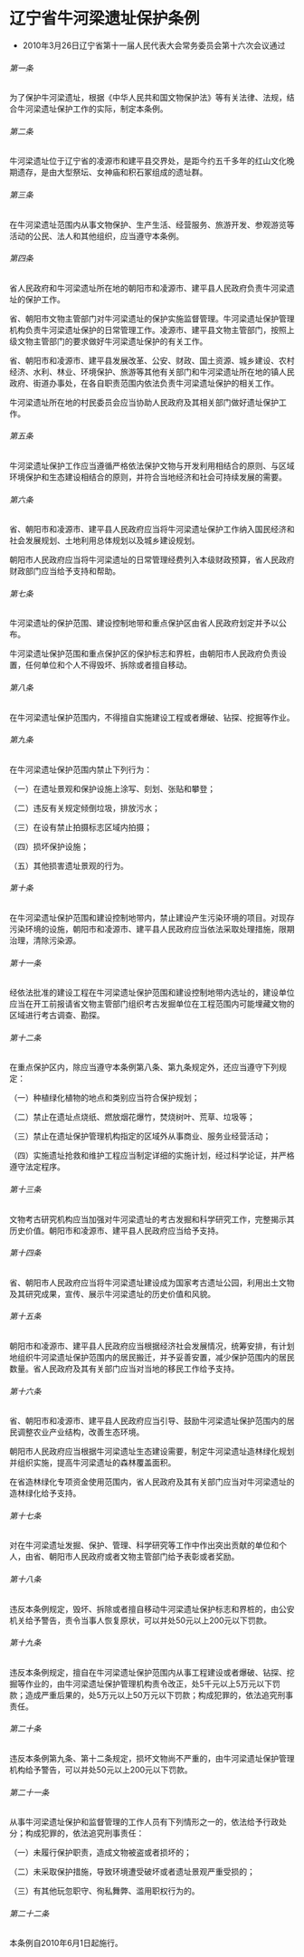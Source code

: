 # 辽宁省牛河梁遗址保护条例

- 2010年3月26日辽宁省第十一届人民代表大会常务委员会第十六次会议通过

<!-- INFO END -->

###### 第一条

为了保护牛河梁遗址，根据《中华人民共和国文物保护法》等有关法律、法规，结合牛河梁遗址保护工作的实际，制定本条例。

###### 第二条

牛河梁遗址位于辽宁省的凌源市和建平县交界处，是距今约五千多年的红山文化晚期遗存，是由大型祭坛、女神庙和积石冢组成的遗址群。

###### 第三条

在牛河梁遗址范围内从事文物保护、生产生活、经营服务、旅游开发、参观游览等活动的公民、法人和其他组织，应当遵守本条例。

###### 第四条

省人民政府和牛河梁遗址所在地的朝阳市和凌源市、建平县人民政府负责牛河梁遗址的保护工作。

省、朝阳市文物主管部门对牛河梁遗址的保护实施监督管理。牛河梁遗址保护管理机构负责牛河梁遗址保护的日常管理工作。凌源市、建平县文物主管部门，按照上级文物主管部门的要求做好牛河梁遗址保护的有关工作。

省、朝阳市和凌源市、建平县发展改革、公安、财政、国土资源、城乡建设、农村经济、水利、林业、环境保护、旅游等其他有关部门和牛河梁遗址所在地的镇人民政府、街道办事处，在各自职责范围内依法负责牛河梁遗址保护的相关工作。

牛河梁遗址所在地的村民委员会应当协助人民政府及其相关部门做好遗址保护工作。

###### 第五条

牛河梁遗址保护工作应当遵循严格依法保护文物与开发利用相结合的原则、与区域环境保护和生态建设相结合的原则，并符合当地经济和社会可持续发展的需要。

###### 第六条

省、朝阳市和凌源市、建平县人民政府应当将牛河梁遗址保护工作纳入国民经济和社会发展规划、土地利用总体规划以及城乡建设规划。

朝阳市人民政府应当将牛河梁遗址的日常管理经费列入本级财政预算，省人民政府财政部门应当给予支持和帮助。

###### 第七条

牛河梁遗址的保护范围、建设控制地带和重点保护区由省人民政府划定并予以公布。

牛河梁遗址保护范围和重点保护区的保护标志和界桩，由朝阳市人民政府负责设置，任何单位和个人不得毁坏、拆除或者擅自移动。

###### 第八条

在牛河梁遗址保护范围内，不得擅自实施建设工程或者爆破、钻探、挖掘等作业。

###### 第九条

在牛河梁遗址保护范围内禁止下列行为：

（一）在遗址景观和保护设施上涂写、刻划、张贴和攀登；

（二）违反有关规定倾倒垃圾，排放污水；

（三）在设有禁止拍摄标志区域内拍摄；

（四）损坏保护设施；

（五）其他损害遗址景观的行为。

###### 第十条

在牛河梁遗址保护范围和建设控制地带内，禁止建设产生污染环境的项目。对现存污染环境的设施，朝阳市和凌源市、建平县人民政府应当依法采取处理措施，限期治理，清除污染源。

###### 第十一条

经依法批准的建设工程在牛河梁遗址保护范围和建设控制地带内选址的，建设单位应当在开工前报请省文物主管部门组织考古发掘单位在工程范围内可能埋藏文物的区域进行考古调查、勘探。

###### 第十二条

在重点保护区内，除应当遵守本条例第八条、第九条规定外，还应当遵守下列规定：

（一）种植绿化植物的地点和类别应当符合保护规划；

（二）禁止在遗址点烧纸、燃放烟花爆竹，焚烧树叶、荒草、垃圾等；

（三）禁止在遗址保护管理机构指定的区域外从事商业、服务业经营活动；

（四）实施遗址抢救和维护工程应当制定详细的实施计划，经过科学论证，并严格遵守法定程序。

###### 第十三条

文物考古研究机构应当加强对牛河梁遗址的考古发掘和科学研究工作，完整揭示其历史价值。朝阳市和凌源市、建平县人民政府应当给予支持。

###### 第十四条

省、朝阳市人民政府应当将牛河梁遗址建设成为国家考古遗址公园，利用出土文物及其研究成果，宣传、展示牛河梁遗址的历史价值和风貌。

###### 第十五条

朝阳市和凌源市、建平县人民政府应当根据经济社会发展情况，统筹安排，有计划地组织牛河梁遗址保护范围内的居民搬迁，并予妥善安置，减少保护范围内的居民数量。省人民政府及其有关部门应当对当地的移民工作给予支持。

###### 第十六条

省、朝阳市和凌源市、建平县人民政府应当引导、鼓励牛河梁遗址保护范围内的居民调整农业产业结构，改善生态环境。

朝阳市人民政府应当根据牛河梁遗址生态建设需要，制定牛河梁遗址造林绿化规划并组织实施，提高牛河梁遗址的森林覆盖面积。

在省造林绿化专项资金使用范围内，省人民政府及其有关部门应当对牛河梁遗址的造林绿化给予支持。

###### 第十七条

对在牛河梁遗址发掘、保护、管理、科学研究等工作中作出突出贡献的单位和个人，由省、朝阳市人民政府或者文物主管部门给予表彰或者奖励。

###### 第十八条

违反本条例规定，毁坏、拆除或者擅自移动牛河梁遗址保护标志和界桩的，由公安机关给予警告，责令当事人恢复原状，可以并处50元以上200元以下罚款。

###### 第十九条

违反本条例规定，擅自在牛河梁遗址保护范围内从事工程建设或者爆破、钻探、挖掘等作业的，由牛河梁遗址保护管理机构责令改正，处5千元以上5万元以下罚款；造成严重后果的，处5万元以上50万元以下罚款；构成犯罪的，依法追究刑事责任。

###### 第二十条

违反本条例第九条、第十二条规定，损坏文物尚不严重的，由牛河梁遗址保护管理机构给予警告，可以并处50元以上200元以下罚款。

###### 第二十一条

从事牛河梁遗址保护和监督管理的工作人员有下列情形之一的，依法给予行政处分；构成犯罪的，依法追究刑事责任：

（一）未履行保护职责，造成文物被盗或者损坏的；

（二）未采取保护措施，导致环境遭受破坏或者遗址景观严重受损的；

（三）有其他玩忽职守、徇私舞弊、滥用职权行为的。

###### 第二十二条

本条例自2010年6月1日起施行。

